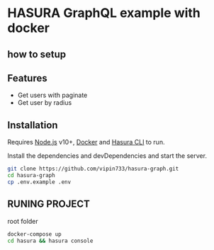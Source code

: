 # HASURA GraphQL example with docker 
## how to setup 


## Features

- Get users with paginate
- Get user by radius

## Installation

Requires [Node.js](https://nodejs.org/) v10+,  [Docker](https://www.docker.com/) and [Hasura CLI](https://hasura.io/) to run. 

Install the dependencies and devDependencies and start the server.

```sh
git clone https://github.com/vipin733/hasura-graph.git
cd hasura-graph
cp .env.example .env
```

## RUNING PROJECT

root folder
```sh
docker-compose up
cd hasura && hasura console
